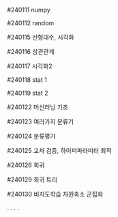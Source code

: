 #240111 numpy 

#240112 random

#240115 선형대수, 시각화

#240116 상관관계

#240117 시각화2

#240118 stat 1

#240119 stat 2

#240122 머신러닝 기초

#240123 여러가지 분류기

#240124 분류평가

#240125 교차 검증, 하이퍼파라미터 최적

#240126 회귀

#240129 회귀 트리

#240130 비지도학습 차원축소 군집화

.
.
.
.

